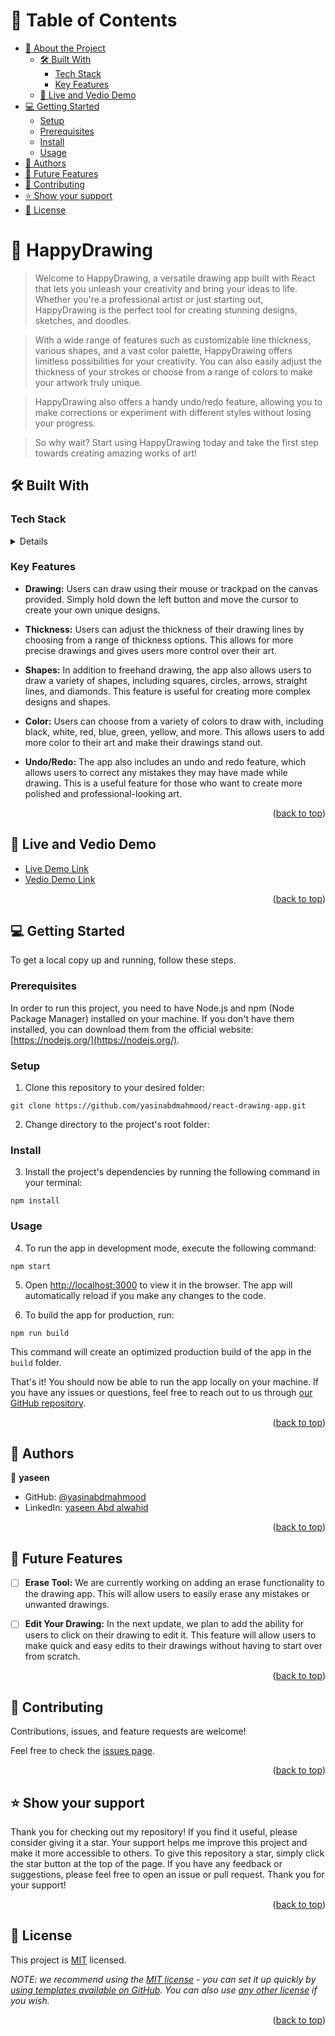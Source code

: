 <a name="readme-top"></a>

<!--
HOW TO USE:
This is an example of how you may give instructions on setting up your project locally.

Modify this file to match your project and remove sections that don't apply.

REQUIRED SECTIONS:
- Table of Contents
- About the Project
  - Built With
  - Live Demo
- Getting Started
- Authors
- Future Features
- Contributing
- Show your support
- Acknowledgements
- License

OPTIONAL SECTIONS:
- FAQ

After you're finished please remove all the comments and instructions!
-->

<div align="center">
  <!-- You are encouraged to replace this logo with your own! Otherwise you can also remove it. -->

</div>

<!-- TABLE OF CONTENTS -->

# 📗 Table of Contents

- [📖 About the Project](#about-project)
  - [🛠 Built With](#built-with)
    - [Tech Stack](#tech-stack)
    - [Key Features](#key-features)
  - [🚀 Live and Vedio Demo](#live-demo)
- [💻 Getting Started](#getting-started)
  - [Setup](#setup)
  - [Prerequisites](#prerequisites)
  - [Install](#install)
  - [Usage](#usage)
- [👥 Authors](#authors)
- [🔭 Future Features](#future-features)
- [🤝 Contributing](#contributing)
- [⭐️ Show your support](#support)
- [📝 License](#license)

<!-- PROJECT DESCRIPTION -->

# 📖 HappyDrawing  <a name="about-project"></a>

> Welcome to HappyDrawing, a versatile drawing app built with React that lets you unleash your creativity and bring your ideas to life. Whether you're a professional artist or just starting out, HappyDrawing is the perfect tool for creating stunning designs, sketches, and doodles.

> With a wide range of features such as customizable line thickness, various shapes, and a vast color palette, HappyDrawing offers limitless possibilities for your creativity. You can also easily adjust the thickness of your strokes or choose from a range of colors to make your artwork truly unique.

> HappyDrawing also offers a handy undo/redo feature, allowing you to make corrections or experiment with different styles without losing your progress.

> So why wait? Start using HappyDrawing today and take the first step towards creating amazing works of art!



## 🛠 Built With <a name="built-with"></a>

### Tech Stack <a name="tech-stack"></a>

<details>
 
  <ul>
    <li><a href="https://reactjs.org/">React.js</a></li>
    <li><a href="https://redux.js.org/">Redux</a></li>
    <li><a href="https://sass-lang.com/">Sass</a></li>
  </ul>
</details>




<!-- Features -->

### Key Features <a name="key-features"></a>


- **Drawing:** Users can draw using their mouse or trackpad on the canvas provided. Simply hold down the left button and move the cursor to create your own unique designs.

- **Thickness:** Users can adjust the thickness of their drawing lines by choosing from a range of thickness options. This allows for more precise drawings and gives users more control over their art.

- **Shapes:** In addition to freehand drawing, the app also allows users to draw a variety of shapes, including squares, circles, arrows, straight lines, and diamonds. This feature is useful for creating more complex designs and shapes.

- **Color:** Users can choose from a variety of colors to draw with, including black, white, red, blue, green, yellow, and more. This allows users to add more color to their art and make their drawings stand out.

- **Undo/Redo:** The app also includes an undo and redo feature, which allows users to correct any mistakes they may have made while drawing. This is a useful feature for those who want to create more polished and professional-looking art.


<p align="right">(<a href="#readme-top">back to top</a>)</p>

<!-- LIVE DEMO -->

## 🚀 Live and Vedio Demo <a name="live-demo"></a>


- [Live Demo Link](https://happydrawing.netlify.app/)
- [Vedio Demo Link](https://drive.google.com/file/d/1clyq3P7mMlK2gLP5fldDUrhNZDLelkqV/view?usp=share_link)

<p align="right">(<a href="#readme-top">back to top</a>)</p>

<!-- GETTING STARTED -->

## 💻 Getting Started <a name="getting-started"></a>


To get a local copy up and running, follow these steps.

### Prerequisites

In order to run this project, you need to have Node.js and npm (Node Package Manager) installed on your machine. If you don't have them installed, you can download them from the official website: [https://nodejs.org/](https://nodejs.org/).

### Setup

1. Clone this repository to your desired folder:

```git clone https://github.com/yasinabdmahmood/react-drawing-app.git```

2. Change directory to the project's root folder:


### Install

3. Install the project's dependencies by running the following command in your terminal:

```npm install```

### Usage

4. To run the app in development mode, execute the following command:

```npm start```


5. Open [http://localhost:3000](http://localhost:3000) to view it in the browser. The app will automatically reload if you make any changes to the code.

6. To build the app for production, run:

```npm run build```

This command will create an optimized production build of the app in the `build` folder.

That's it! You should now be able to run the app locally on your machine. If you have any issues or questions, feel free to reach out to us through [our GitHub repository](https://github.com/[username]/[repository-name]/issues).




<p align="right">(<a href="#readme-top">back to top</a>)</p>

<!-- AUTHORS -->

## 👥 Authors <a name="authors"></a>

👤 **yaseen**

- GitHub: [@yasinabdmahmood](https://github.com/yasinabdmahmood)
- LinkedIn: [yaseen Abd alwahid](https://www.linkedin.com/in/yaseen-abdalwahid/)

<p align="right">(<a href="#readme-top">back to top</a>)</p>

<!-- FUTURE FEATURES -->

## 🔭 Future Features <a name="future-features"></a>


- [ ] **Erase Tool:** We are currently working on adding an erase functionality to the drawing app. This will allow users to easily erase any mistakes or unwanted drawings.
- [ ] **Edit Your Drawing:**  In the next update, we plan to add the ability for users to click on their drawing to edit it. This feature will allow users to make quick and easy edits to their drawings without having to start over from scratch.


<p align="right">(<a href="#readme-top">back to top</a>)</p>

<!-- CONTRIBUTING -->

## 🤝 Contributing <a name="contributing"></a>

Contributions, issues, and feature requests are welcome!

Feel free to check the [issues page](../../issues/).

<p align="right">(<a href="#readme-top">back to top</a>)</p>

<!-- SUPPORT -->

## ⭐️ Show your support <a name="support"></a>


Thank you for checking out my repository! If you find it useful, please consider giving it a star. Your support helps me improve this project and make it more accessible to others. To give this repository a star, simply click the star button at the top of the page. If you have any feedback or suggestions, please feel free to open an issue or pull request. Thank you for your support!

<p align="right">(<a href="#readme-top">back to top</a>)</p>



<!-- LICENSE -->

## 📝 License <a name="license"></a>

This project is [MIT](./LICENSE) licensed.

_NOTE: we recommend using the [MIT license](https://choosealicense.com/licenses/mit/) - you can set it up quickly by [using templates available on GitHub](https://docs.github.com/en/communities/setting-up-your-project-for-healthy-contributions/adding-a-license-to-a-repository). You can also use [any other license](https://choosealicense.com/licenses/) if you wish._

<p align="right">(<a href="#readme-top">back to top</a>)</p>
